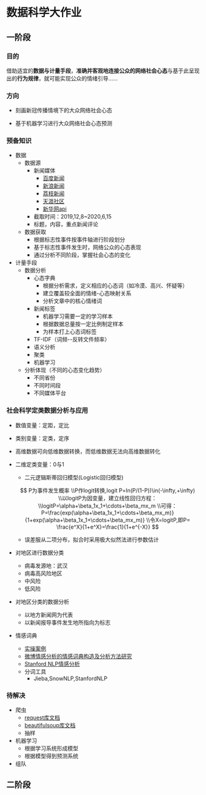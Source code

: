# 数据科学大作业



## 一阶段



### 目的

​		借助适宜的**数据与计量手段**，**准确并客观地连接公众的网络社会心态**与基于此呈现出的**行为规律**，就可能实现公众的情绪引导……



### 方向

- 刻画新冠传播情境下的大众网络社会心态

- 基于机器学习进行大众网络社会心态预测



### 预备知识

- 数据
  - 数据源
    - 新闻媒体
      - <a href="https://news.baidu.com/?cmd=1&class=reci">百度新闻</a>
      - <a href="https://news.sina.com.cn/roll/#pageid=153&lid=2509&k=&num=50&page=1">新浪新闻</a>
      - <a href="http://news.jstv.com/">荔枝新闻</a>
      - <a href="http://bbs.tianya.cn/list.jsp?item=funinfo&grade=3&order=1">天涯社区</a>
      - <a href="http://api.xinhua-news.com/route/api/groupShow?groupId=101">新华网api</a>
    - 截取时间：2019,12,8~2020,6,15
    - 标题，内容，重点新闻评论
  - 数据获取
    - 根据标志性事件按事件轴进行阶段划分
    - 基于标志性事件发生时，网络公众的心态表现
    - 通过分析不同阶段，掌握社会心态的变化
- 计量手段
  - 数据分析
    - 心态字典
      - 根据分析需求，定义相应的心态词（如冷漠、高兴、怀疑等）
      - 建立覆盖较全面的情绪-心态映射关系
      - 分析文章中的核心情绪词
    - 新闻标签
      - 机器学习需要一定的学习样本
      - 根据数据总量按一定比例制定样本
      - 为样本打上心态词标签
    - TF-IDF（词频--反转文件频率）
    - 语义分析
    - 聚类
    - 机器学习
  - 分析体现（不同的心态变化趋势）
    - 不同省份
    - 不同时间段
    - 不同媒体平台



### 社会科学定类数据分析与应用



- 数值变量：定距，定比

- 类别变量：定类，定序

- 高维数据可向低维数据转换，而低维数据无法向高维数据转化

- 二维定类变量：0与1

  - 二元逻辑斯蒂回归模型(Logistic回归模型)

  $$
  P为事件发生概率
  \\P作logit转换,logit P=ln(P/(1-P))\in(-\infty,+\infty)
  \\以logitP为因变量，建立线性回归方程：
  \\logitP=\alpha+\beta_1x_1+\cdots+\beta_mx_m
  \\可得：P=\frac{exp(\alpha+\beta_1x_1+\cdots+\beta_mx_m)}{1+exp(\alpha+\beta_1x_1+\cdots+\beta_mx_m)}
  \\令X=logitP,即P= \frac{e^X}{1+e^X}=\frac{1}{1+e^{-X}}
  $$

  - 误差服从二项分布，拟合时采用极大似然法进行参数估计





- 对地区进行数据分类
  - 病毒发源地：武汉
  - 病毒高风险地区
  - 中风险
  - 低风险
- 对地区分类的数据分析
  - 以地方新闻网为代表
  - 以新闻报导事件发生地所指向为标志
- 情感词典
  - <a href="https://blog.csdn.net/qq_39187675/article/details/85100560">实操案例</a>
  - <a href="https://kns.cnki.net/kcms/detail/61.1450.tp.20181115.1046.008.html">微博情感分析的情感词典构造及分析方法研究</a>
  - <a href="https://www.cnblogs.com/arkenstone/p/6064196.html">Stanford NLP情感分析</a>
  - 分词工具
    - Jieba,SnowNLP,StanfordNLP







### 待解决

- 爬虫
  - <a href="https://requests.readthedocs.io/zh_CN/latest">request库文档</a>
  - <a href="https://beautifulsoup.readthedocs.io/zh_CN/latest">beautifulsoup库文档</a>
  - 抽样
- 机器学习
  - 根据学习系统形成模型
  - 根据模型得到预测系统
- 组队



## 二阶段

